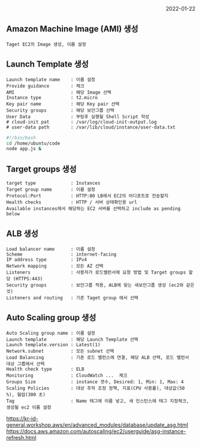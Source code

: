 <p style="text-align: right">2022-01-22</p>

## Amazon Machine Image (AMI) 생성

```
Taget EC2의 Image 생성, 이름 설정
```

## Launch Template 생성

```
Launch template name    : 이름 설정
Provide guidance        : 체크
AMI                     : 해당 Image 선택
Instance type           : t2.micro
Key pair name           : 해당 Key pair 선택
Security groups         : 해당 보안그룹 선택
User Data               : 부팅후 실행될 Shell Script 작성
# cloud-init pat        : /var/log/cloud-init-output.log
# user-data path        : /var/lib/cloud/instance/user-data.txt
```

```bash
#!/bin/bash
cd /home/ubuntu/code
node app.js &
```

## Target groups 생성

```
target type             : Instances
Target group name       : 이름 설정
Protocol:Port           : HTTP:80 LB에서 EC2의 어디포트로 전송할지
Health checks           : HTTP / 서버 상태확인용 url
Available instances에서 해당하는 EC2 서버를 선택하고 include as pending below
```

## ALB 생성

```
Load balancer name      : 이름 설정
Scheme                  : internet-facing
IP address type         : IPv4
Network mapping         : 모든 AZ 선택
Listeners               : 사용자가 로드밸런서에 요청 방법 및 Target groups 할당 (HTTPS:443)
Security groups         : 보안그룹 적용, ALB에 맞는 새보안그룹 생성 (ec2와 같은것)
Listeners and routing   : 기존 Taget group 에서 선택
```

## Auto Scaling group 생성

```
Auto Scaling group name : 이름 설정
Launch template         : 해당 Launch Template 선택
Launch template.version : Latest(1)
Network.subnet          : 모든 subnet 선택
Load Balancing          : 기존 로드 밸런스에 연결, 해당 ALB 선택, 로드 밸런서 대상 그룹에서 선택
Health check type       : ELB
Monitoring              : CloudWatch ...  체크
Groups Size             : instance 갯수, Desired: 1, Min: 1, Max: 4
Scaling Policies        : 대상 추적 조정 정책, 지표(CPU 사용률), 대상값(50 %), 웜업(300 초)
Tag                     : Name 태그에 이름 넣고, 새 인스턴스에 태그 지정체크, 생성될 ec2 이름 설정
```

https://kr-id-general.workshop.aws/en/advanced_modules/database/update_asg.html \
https://docs.aws.amazon.com/autoscaling/ec2/userguide/asg-instance-refresh.html
